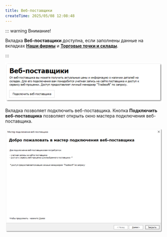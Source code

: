 ```yaml
---
title: Веб-поставщики
createTime: 2025/05/08 12:08:48
---
```

::: warning Внимание!

Вкладка **Веб-поставщики** доступна, если заполнены данные на вкладках [**Наши фирмы**](./nashi_firmy.md) и [**Торговые точки и склады**](./torgovye_tochki_i_sklady.md).

:::

![](../../../assets/specification/image526.png)

Вкладка позволяет подключить веб-поставщика. Кнопка **Подключить веб-поставщика** позволяет открыть окно мастера подключения веб-поставщика.

![](../../../assets/specification/image527.png)